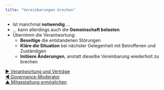 ```yaml
---
title: "Vereinbarungen brechen"
---
```



- Ist manchmal **notwendig** …
- … kann allerdings auch die **Gemeinschaft belasten**
- Übernimm die Verantwortung: 
    - **Beseitige** die entstandenen Störungen
    - **Kläre die Situation** bei nächster Gelegenheit mit Betroffenen und Zuständigen
    - **Initiiere Änderungen**, anstatt dieselbe Vereinbarung wiederholt zu brechen

[&#9654; Verantwortung und Verträge](contracting-and-accountability.html)<br/>[&#9664; Governance-Moderator](governance-facilitator.html)<br/>[&#9650; Mitgestaltung ermöglichen](enablers-of-co-creation.html)

